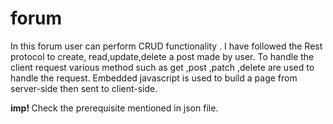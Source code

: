 # forum 

In this forum user can perform CRUD functionality .
I have followed the Rest protocol to create, read,update,delete a post made by user.
To handle the client request various method such as get ,post ,patch ,delete are used to handle the request.
Embedded javascript is used to build a page from server-side then sent to client-side.

<p  color="red" ><b>imp! </b> Check the prerequisite mentioned in  json file.</p> 
